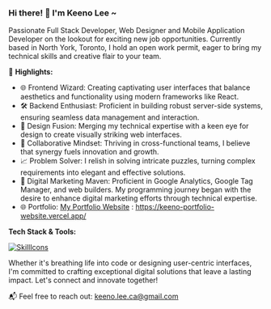 ### Hi there! 👋 I'm Keeno Lee ~

Passionate Full Stack Developer, Web Designer and Mobile Application Developer on the lookout for exciting new job opportunities. Currently based in North York, Toronto, I hold an open work permit, eager to bring my technical skills and creative flair to your team.

🚀 **Highlights:**
- 🌐 Frontend Wizard: Creating captivating user interfaces that balance aesthetics and functionality using modern frameworks like React.
- 🛠 Backend Enthusiast: Proficient in building robust server-side systems, ensuring seamless data management and interaction.
- 🎨 Design Fusion: Merging my technical expertise with a keen eye for design to create visually striking web interfaces.
- 🤝 Collaborative Mindset: Thriving in cross-functional teams, I believe that synergy fuels innovation and growth.
- 📈 Problem Solver: I relish in solving intricate puzzles, turning complex requirements into elegant and effective solutions.
- 🎯 Digital Marketing Maven: Proficient in Google Analytics, Google Tag Manager, and web builders. My programming journey began with the desire to enhance digital marketing efforts through technical expertise.
- 🌐 Portfolio: [My Portfolio Website](https://keeno-portfolio-website.vercel.app/) : https://keeno-portfolio-website.vercel.app/

**Tech Stack & Tools:**

[![SkillIcons](https://skillicons.dev/icons?i=js,ts,html,css,nodejs,py,tailwind,express,react,vue,angular,nuxt,vite,mongodb,prisma,postgres,tensorflow,threejs,jest,postman,firebase,figma)](https://skillicons.dev)<br/>

Whether it's breathing life into code or designing user-centric interfaces, I'm committed to crafting exceptional digital solutions that leave a lasting impact. Let's connect and innovate together!

📬 Feel free to reach out: keeno.lee.ca@gmail.com




<!--
**KeenoLee/KeenoLee** is a ✨ _special_ ✨ repository because its `README.md` (this file) appears on your GitHub profile.

Here are some ideas to get you started:

- 🔭 I’m currently working on ...
- 🌱 I’m currently learning ...
- 👯 I’m looking to collaborate on ...
- 🤔 I’m looking for help with ...
- 💬 Ask me about ...
- 📫 How to reach me: ...
- 😄 Pronouns: ...
- ⚡ Fun fact: ...

🌐 Portfolio: [My Portfolio Website](https://www.example.com)
-->
